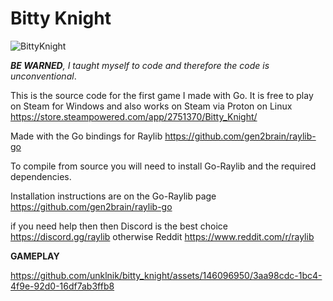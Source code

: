 # Bitty Knight
![BittyKnight](https://github.com/unklnik/bitty_knight/assets/146096950/4002d693-7b09-4933-99e6-268167c4c78c)

    
***BE WARNED**, I taught myself to code and therefore the code is unconventional*.     

  
This is the source code for the first game I made with Go. It is free to play on Steam for Windows and also works on Steam via Proton on Linux https://store.steampowered.com/app/2751370/Bitty_Knight/   

  
Made with the Go bindings for Raylib https://github.com/gen2brain/raylib-go 

  
To compile from source you will need to install Go-Raylib and the required dependencies. 


Installation instructions are on the Go-Raylib page https://github.com/gen2brain/raylib-go


if you need help then then Discord is the best choice https://discord.gg/raylib otherwise Reddit https://www.reddit.com/r/raylib

    
**GAMEPLAY**

https://github.com/unklnik/bitty_knight/assets/146096950/3aa98cdc-1bc4-4f9e-92d0-16df7ab3ffb8


